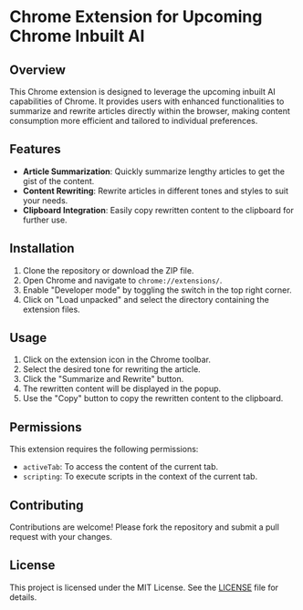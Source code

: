 # Chrome Extension for Upcoming Chrome Inbuilt AI

## Overview

This Chrome extension is designed to leverage the upcoming inbuilt AI capabilities of Chrome. It provides users with enhanced functionalities to summarize and rewrite articles directly within the browser, making content consumption more efficient and tailored to individual preferences.

## Features

- **Article Summarization**: Quickly summarize lengthy articles to get the gist of the content.
- **Content Rewriting**: Rewrite articles in different tones and styles to suit your needs.
- **Clipboard Integration**: Easily copy rewritten content to the clipboard for further use.

## Installation

1. Clone the repository or download the ZIP file.
2. Open Chrome and navigate to `chrome://extensions/`.
3. Enable "Developer mode" by toggling the switch in the top right corner.
4. Click on "Load unpacked" and select the directory containing the extension files.

## Usage

1. Click on the extension icon in the Chrome toolbar.
2. Select the desired tone for rewriting the article.
3. Click the "Summarize and Rewrite" button.
4. The rewritten content will be displayed in the popup.
5. Use the "Copy" button to copy the rewritten content to the clipboard.

## Permissions

This extension requires the following permissions:

- `activeTab`: To access the content of the current tab.
- `scripting`: To execute scripts in the context of the current tab.

## Contributing

Contributions are welcome! Please fork the repository and submit a pull request with your changes.

## License

This project is licensed under the MIT License. See the [LICENSE](LICENSE) file for details.
